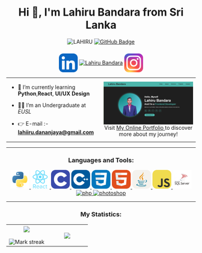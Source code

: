<h1 align="center">Hi 👋, I'm Lahiru Bandara from Sri Lanka </h1>
<div align="center">
  <img src="https://komarev.com/ghpvc/?username=LAHI-RU&label=Profile%20views&color=0e75b6&style=flat" alt="LAHIRU" /> 
  <a href="https://github.com/LAHI-RU?tab=followers"><img src="https://img.shields.io/github/followers/LAHI-RU?    label=Followers&style=social" alt="GitHub Badge"></a>
</div> 

<h3 align="center"></h3>
<p align="center">
<a href="https://www.linkedin.com/in/lahirubandaara" target="blank"><img align="center" src="https://github.com/tandpfun/skill-icons/blob/main/icons/LinkedIn.svg" alt="Lahiru Bandara" height="50" width="50" /></a>
<a href="https://fb.com/lahiru.bandara.1428921?mibextid=ZbWKwL" target="blank"><img align="center" src="https://raw.githubusercontent.com/rahuldkjain/github-profile-readme-generator/master/src/images/icons/Social/facebook.svg" alt="Lahiru Bandara" height="50" width="50" /></a>
<a href="https://instagram.com/l_a_h_i_r_u._" target="blank"><img align="center" src="https://github.com/tandpfun/skill-icons/blob/main/icons/Instagram.svg" alt="Lahiru Bandara" height="50" width="50" /></a>
</p>

<table align="center">
<tr border="none">
<td width="50%" align="left">

- 🌱 I’m currently learning **Python**,**React**, **UI/UX Design**

- 🧑‍🎓 I’m an Undergraduate at *EUSL*

- 👉 E-mail :- **lahiiru.dananjaya@gmail.com**

</td>
<td width="50%" align="center">
  
  <img align="center" alt="portfolio image" width="300" src="01.png">
  <br>
  Visit <a href="https://lahiru-dhananjaya.netlify.app/" target="_blank"> My Online Portfolio </a> to discover more about my journey!  
</td>
</tr>
</table>

---

<h3 align="center">Languages and Tools:</h3>
<p align="center"> <a href="https://www.python.org" target="blank" rel="noreferrer"> <img src="https://raw.githubusercontent.com/devicons/devicon/master/icons/python/python-original.svg" alt="python" width="50" height="50"/> </a> <a href="https://reactjs.org/" target="_blank" rel="noreferrer"> <img src="https://raw.githubusercontent.com/devicons/devicon/master/icons/react/react-original-wordmark.svg" alt="react" width="50" height="50"/> </a> <a href="https://www.cprogramming.com/" target="_blank" rel="noreferrer"> <img src="https://github.com/tandpfun/skill-icons/blob/main/icons/C.svg" alt="c" width="50" height="50"/> </a> <a href="https://www.w3schools.com/cpp/" target="_blank" rel="noreferrer"> <img src="https://github.com/tandpfun/skill-icons/blob/main/icons/CPP.svg" alt="cplusplus" width="50" height="50"/> </a> <a href="https://www.w3schools.com/css/" target="_blank" rel="noreferrer"> <img src="https://github.com/tandpfun/skill-icons/blob/main/icons/CSS.svg" alt="css3" width="50" height="50"/> </a>  <a href="https://www.w3.org/html/" target="_blank" rel="noreferrer"> <img src="https://github.com/tandpfun/skill-icons/blob/main/icons/HTML.svg" alt="html5" width="50" height="50"/> </a> <a href="https://www.java.com" target="_blank" rel="noreferrer"> <img src="https://github.com/tandpfun/skill-icons/blob/main/icons/Java-Light.svg" alt="java" width="50" height="50"/> </a> <a href="https://developer.mozilla.org/en-US/docs/Web/JavaScript" target="_blank" rel="noreferrer"> <img src="https://github.com/tandpfun/skill-icons/blob/main/icons/JavaScript.svg" alt="javascript" width="50" height="50"/> </a> <a href="https://www.microsoft.com/en-us/sql-server" target="_blank" rel="noreferrer"> <img src="https://github.com/Scar1109/skill-icons/blob/Scar1109/icons/microsoftSQL.svg" alt="mssql" width="50" height="50"/> </a>   <a href="https://www.php.net" target="_blank" rel="noreferrer"> <img src="https://github.com/Scar1109/skill-icons/blob/Scar1109/icons/PHP-Light.svg" alt="php" width="50" height="50"/> </a> <a href="https://www.photoshop.com/en" target="_blank" rel="noreferrer"> <img src="https://github.com/Scar1109/skill-icons/blob/Scar1109/icons/Photoshop.svg" alt="photoshop" width="50" height="50"/> </a>  </p>

---

<h3 align="center">My Statistics:</h3>
<p align="center">
<table align="center">
<tr border="none">
<td width="50%" align="center">

  <img  align="center"  src="https://github-readme-stats.vercel.app/api?username=LAHI-RU&theme=dark&show_icons=true&count_private=true" />
  <br></br>
  <img  title="🔥 Get streak stats for your profile at git.io/streak-stats" alt="Mark streak" src="https://github-readme-streak-stats.herokuapp.com/?user=LAHI-RU&theme=dark&hide_border=false" /> 
</td>
<td width="50%" align="center">

  <img  align="center"  src="https://github-readme-stats.vercel.app/api/top-langs/?username=LAHI-RU&theme=dark&hide_border=false&include_all_commits=false&count_private=false&layout=compact"/>

  </td>
</tr>
</table>
